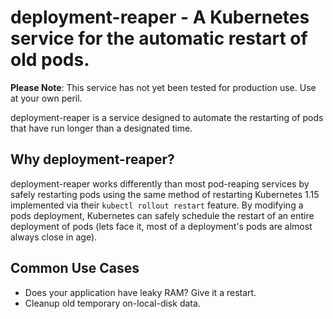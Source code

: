 deployment-reaper - A Kubernetes service for the automatic restart of old pods.
==========

**Please Note**: This service has not yet been tested for production use. Use at your own peril.

deployment-reaper is a service designed to automate the restarting of pods that
have run longer than a designated time.

Why deployment-reaper?
----------

deployment-reaper works differently than most pod-reaping services by safely
restarting pods using the same method of restarting Kubernetes 1.15 implemented
via their `kubectl rollout restart` feature. By modifying a pods deployment, 
Kubernetes can safely schedule the restart of an entire deployment of pods
(lets face it, most of a deployment's pods are almost always close in age).

Common Use Cases
----------

* Does your application have leaky RAM? Give it a restart.
* Cleanup old temporary on-local-disk data.
